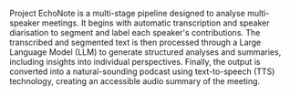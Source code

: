 Project EchoNote is a multi-stage pipeline designed to analyse multi-speaker meetings. It begins with automatic transcription and speaker diarisation to segment and label each speaker's contributions. The transcribed and segmented text is then processed through a Large Language Model (LLM) to generate structured analyses and summaries, including insights into individual perspectives. Finally, the output is converted into a natural-sounding podcast using text-to-speech (TTS) technology, creating an accessible audio summary of the meeting.
